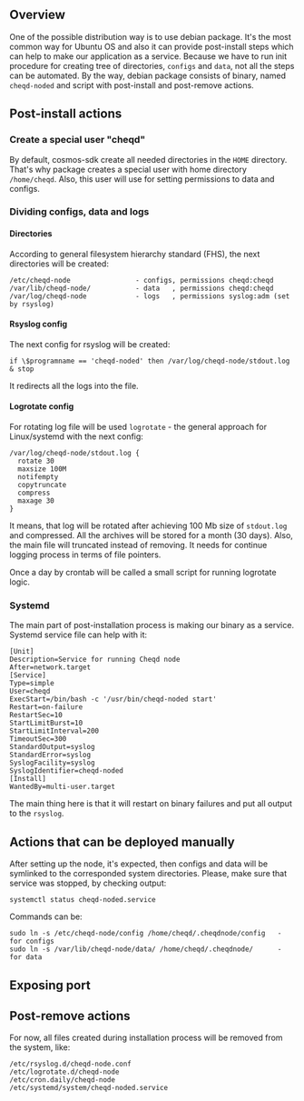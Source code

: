 ## Overview
One of the possible distribution way is to use debian package. 
It's the most common way for Ubuntu OS and also it can provide post-install steps which can help to make our application as a service.
Because we have to run init procedure for creating tree of directories, `configs` and `data`, not all the steps can be automated.
By the way, debian package consists of binary, named `cheqd-noded` and script with post-install and post-remove actions. 

## Post-install actions
### Create a special user "cheqd"
By default, cosmos-sdk create all needed directories in the `HOME` directory. 
That's why package creates a special user with home directory `/home/cheqd`. Also, this user will use for setting permissions to data and configs.

### Dividing configs, data and logs
#### Directories
According to general filesystem hierarchy standard (FHS), the next directories will be created:
```
/etc/cheqd-node                - configs, permissions cheqd:cheqd
/var/lib/cheqd-node/           - data   , permissions cheqd:cheqd
/var/log/cheqd-node            - logs   , permissions syslog:adm (set by rsyslog)
```
#### Rsyslog config
The next config for rsyslog will be created:
```
if \$programname == 'cheqd-noded' then /var/log/cheqd-node/stdout.log
& stop
```
It redirects all the logs into the file.
#### Logrotate config
For rotating log file will be used `logrotate` - the general approach for Linux/systemd with the next config:
```
/var/log/cheqd-node/stdout.log {
  rotate 30
  maxsize 100M
  notifempty
  copytruncate
  compress
  maxage 30
}
```
It means, that log will be rotated after achieving 100 Mb size of `stdout.log` and compressed. 
All the archives will be stored for a month (30 days). Also, the main file will truncated instead of removing. It needs for continue logging process in terms of file pointers.

Once a day by crontab will be called a small script for running logrotate logic.

### Systemd
The main part of post-installation process is making our binary as a service. Systemd service file can help with it:
```
[Unit]
Description=Service for running Cheqd node
After=network.target
[Service]
Type=simple
User=cheqd
ExecStart=/bin/bash -c '/usr/bin/cheqd-noded start'
Restart=on-failure
RestartSec=10
StartLimitBurst=10
StartLimitInterval=200
TimeoutSec=300
StandardOutput=syslog
StandardError=syslog
SyslogFacility=syslog
SyslogIdentifier=cheqd-noded
[Install]
WantedBy=multi-user.target
```
The main thing here is that it will restart on binary failures and put all output to the `rsyslog`.

## Actions that can be deployed manually
After setting up the node, it's expected, then configs and data will be symlinked to the corresponded system directories. 
Please, make sure that service was stopped, by checking output:
```
systemctl status cheqd-noded.service
```
Commands can be: 
```
sudo ln -s /etc/cheqd-node/config /home/cheqd/.cheqdnode/config   - for configs
sudo ln -s /var/lib/cheqd-node/data/ /home/cheqd/.cheqdnode/      - for data
```

## Exposing port


## Post-remove actions
For now, all files created during installation process will be removed from the system, like:
```
/etc/rsyslog.d/cheqd-node.conf
/etc/logrotate.d/cheqd-node
/etc/cron.daily/cheqd-node
/etc/systemd/system/cheqd-noded.service
```
